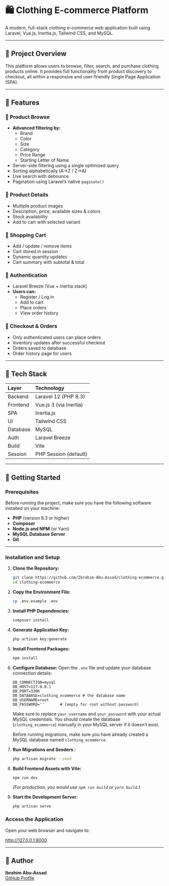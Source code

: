 # 🛍️ Clothing E-commerce Platform

A modern, full-stack clothing e-commerce web application built using Laravel, Vue.js, Inertia.js, Tailwind CSS, and MySQL.

---

## 📌 Project Overview

This platform allows users to browse, filter, search, and purchase clothing products online. It provides full functionality from product discovery to checkout, all within a responsive and user-friendly Single Page Application (SPA).

---

## 🚀 Features

### 👕 Product Browse
* **Advanced filtering by:**
    * Brand
    * Color
    * Size
    * Category
    * Price Range
    * Starting Letter of Name
* Server-side filtering using a single optimized query
* Sorting alphabetically (A→Z / Z→A)
* Live search with debounce
* Pagination using Laravel’s native `paginate()`

### 📄 Product Details
* Multiple product images
* Description, price, available sizes & colors
* Stock availability
* Add to cart with selected variant

### 🛒 Shopping Cart
* Add / update / remove items
* Cart stored in session
* Dynamic quantity updates
* Cart summary with subtotal & total

### 🔐 Authentication
* Laravel Breeze (Vue + Inertia stack)
* **Users can:**
    * Register / Log in
    * Add to cart
    * Place orders
    * View order history

### 🧾 Checkout & Orders
* Only authenticated users can place orders
* Inventory updates after successful checkout
* Orders saved to database
* Order history page for users

---

## 🧱 Tech Stack

| Layer    | Technology               |
| :------- | :----------------------- |
| Backend  | Laravel 12 (PHP 8.3)     |
| Frontend | Vue.js 3 (via Inertia)   |
| SPA      | Inertia.js               |
| UI       | Tailwind CSS             |
| Database | MySQL                    |
| Auth     | Laravel Breeze           |
| Build    | Vite                     |
| Session  | PHP Session (default)    |

---

## 🚀 Getting Started

### Prerequisites

Before running the project, make sure you have the following software installed on your machine:

* **PHP** (version 8.3 or higher)
* **Composer**
* **Node.js and NPM** (or Yarn)
* **MySQL Database Server**
* **Git**

---

### Installation and Setup

1.  **Clone the Repository:**
    ```bash
    git clone https://github.com/Ibrahim-Abu-Assad/clothing-ecommerce.git
    cd clothing-ecommerce
    ```

2.  **Copy the Environment File:**
    ```bash
    cp .env.example .env
    ```

3.  **Install PHP Dependencies:**
    ```bash
    composer install
    ```

4.  **Generate Application Key:**
    ```bash
    php artisan key:generate
    ```

5.  **Install Frontend Packages:**
    ```bash
    npm install
    ```
    
6.  **Configure Database:**
    Open the `.env` file and update your database connection details:
    ```env
    DB_CONNECTION=mysql
    DB_HOST=127.0.0.1
    DB_PORT=3306
    DB_DATABASE=clothing_ecommerce # the database name
    DB_USERNAME=root
    DB_PASSWORD=''       # (empty for root without password)
    ```
    Make sure to replace `your_username` and `your_password` with your actual MySQL credentials. You should create the database (`clothing_ecommerce`) manually in your MySQL server if it doesn't exist.

    Before running migrations, make sure you have already created a MySQL database named `clothing_ecommerce`.

7.  **Run Migrations and Seeders :**
    ```bash
    php artisan migrate --seed
    ```
    
8.  **Build Frontend Assets with Vite:**
    ```bash
    npm run dev
    ```
    *(For production, you would use `npm run build` or `yarn build`.)*

9.  **Start the Development Server:**
    ```bash
    php artisan serve
    ```

### Access the Application

Open your web browser and navigate to:

http://127.0.0.1:8000

---

## 👤 Author

**Ibrahim Abu-Assad**  
[GitHub Profile](https://github.com/Ibrahim-Abu-Assad)




